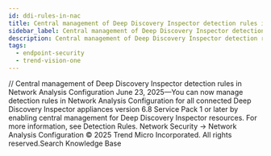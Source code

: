 ```yaml
---
id: ddi-rules-in-nac
title: Central management of Deep Discovery Inspector detection rules in Network Analysis Configuration
sidebar_label: Central management of Deep Discovery Inspector detection rules in Network Analysis Configuration
description: Central management of Deep Discovery Inspector detection rules in Network Analysis Configuration
tags:
  - endpoint-security
  - trend-vision-one
---
```


/*<![CDATA[*/ $('#title').html($('meta[name=map-description]').attr('content')); /*]]>*/ Central management of Deep Discovery Inspector detection rules in Network Analysis Configuration June 23, 2025—You can now manage detection rules in Network Analysis Configuration for all connected Deep Discovery Inspector appliances version 6.8 Service Pack 1 or later by enabling central management for Deep Discovery Inspector resources. For more information, see Detection Rules. Network Security → Network Analysis Configuration © 2025 Trend Micro Incorporated. All rights reserved.Search Knowledge Base